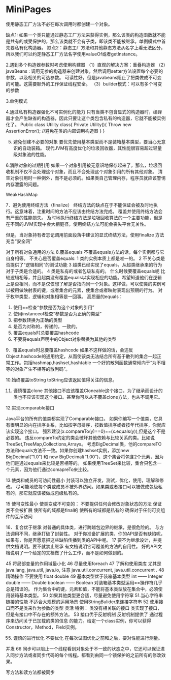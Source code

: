 # MiniPages

使用静态工厂方法不必在每次调用时都创建一个对象。

缺点1: 如果一个类只能通过静态工厂方法来获得实例，那么该类的构造函数就不能是共有的或受保护的，那么该类就不会有子类，即该类不能被继承。单例模式中首先要私有化构造器。
缺点2：静态工厂方法和其他静态方法从名字上看无法区分，所以我们可以约定静态工厂方法名字使用valueOf或者getInstance。

2.遇到多个构造器参数时考虑使用构建器
（1）直观的解决方案：重叠构造器
（2）javaBeans : 调用无参的构造器来创建对象，然后调用setter方法设置每个必要的参数，以及相关的可选参数。
可读性好，但是javabeans阻止了把类做成不可变的可能。这需要额外的工作保证线程安全。
（3）builder模式：可以有多个可变的参数

3.单例模式



4.通过私有构造器强化不可实例化的能力
只有当类不包含显式的构造器时，编译器才会产生缺省的构造器，因此只要让这个类包含私有的构造器，它就不能被实例化了。
Public class Utility class{
	Private Utility(){
		Throw new AssertionError();  //避免在类的内部调用构造器
	}
}

5. 避免创建不必要的对象
要优先使用基本类型而不是装箱基本类型，要当心无意识的自动装箱。
现代JVM有高度优化的垃圾回收器，其性能很容易超过轻量级对象池的性能。

6.消除对象的过期引用
如果一个对象引用被无意识地保存起来了，那么，垃圾回收机制不仅不会处理这个对象，而且不会处理这个对象引用的所有其他对象。
清空对象引用时一种例外，而不是必须的。如果类自己管理内存，程序员就应该警惕内存泄露的问题。

WeakHashMap


7．避免使用终结方法（finalize）
终结方法的缺点在于不能保证会被及时地执行。这意味着，注重时间的方法不应该由终结方法完成。
覆盖并使用终结方法会有严重的性能损失。 
及时地执行终结方法是垃圾回收算法的一个主要功能，但是在不同的JVM实现中会大相庭径，使用终结方法可能会丧失平台无关性。

但是，当对象持有者忘记调用前面段落中建议的显式终结方法，使用finalize 方法充当“安全网”

对于所有对象通用的方法
8.覆盖equals
不覆盖equals方法的话，每个实例都与它自身相等。
不关心是否覆盖equals:
1 类的实例本质上都是唯一的。
2 不关心类是否提供了“逻辑相同”的测试功能
3 超类已经实现了equals，从超类继承来的行为对于子类是合适的。
4 类是私有的或者包级私有的。
什么时候要覆盖equals呢
比较逻辑相等，并且超类没有覆盖equals以实现相应的功能。希望知道他们在逻辑上是否相同，而不是仅仅想了解是否指向同一个对象。这样做，可以使类的实例可以被用做映射表的键，或者集合的元素，使集合或者映射表现出预期的行为。
对于枚举类型，逻辑和对象相等是一回事。
高质量的equals：
1.	使用==检查“参数是否为这个对象的引用”
2.	使用instanceof检查“参数是否为正确的类型”
3.	把参数转换为正确的类型
4.	是否为对称的，传递的，一致的。
5.	覆盖equals时总要覆盖hashcode
6.	不要将equals声明中的Object对象替换为其他的类型

9．覆盖equals时总要覆盖hashcode
如果不这样做的话，会违反Object.hashcode的通用约定，从而使该类无法结合所有基于散列的集合一起正常工作。包括hashmap,hashset,hashtable
一个好的散列函数通常倾向于“为不相等的对象产生不相等的散列码”。

10.始终覆盖toString
toString应该返回值得关注的信息。

11. 谨慎覆盖clone
其他接口不应该覆盖Cloneable这个接口，为了继承而设计的类也不应该实现这个接口。甚至你可以从不覆盖clone方法，也从不调用它。

12.实现comparable接口

Java平台的所有的值类都实现了Comparable接口。
如果你编写一个值类，它具有很明显的内在排序关系，比如按字母排序，按数值排序或者按年代排序，你就应该实现这个接口。
强烈建议(x.compareTo(y)==0)==(x.equals(y)),但是这个不是必要的。
违反compareTo约定的类会破坏其他依赖与比较关系的类。比如说TreeSet,TreeMap,Collections,Arrays。
考虑BigDecimal类，他的compareTO方法和equals方法不一致。如果你创建hashset实例，添加new BigDecimal(“1.0”) 和 new BigDecimal(“1.00”)，这个集合将包含2个元素，因为他们是通过equals来比较是否相等的。
如果使用TreeSet来比较，集合只包含一个元素，因为他们通过comapreTo来比较。

13.使类和成员的可访问性最小
封装可以独立开发，测试，优化，使用，理解和修改。
尽可能地使每个类或成员不被外界访问。如果类或者接口可以被做成包级私有的，那它就应该被做成包级私有的。

15 使可变性最小
使类变成不可变的：
不要提供任何会修改对象状态的方法
保证类不会被扩展
使所有的域都是final的
使所有的域都是私有的
确保对于任何可变组件的互斥访问

16．复合优于继承
对普通的具体类，进行跨越包边界的继承，是很危险的。
与方法调用不同，继承打破了封装性。
对于你准备扩展的类，你的API是否有缺陷呢，如果有，你是否愿意把这些缺陷传播到类的API中呢。
17 要不为继承设计，并提供文档说明。要不就禁止继承
有文档说明它可覆盖的方法的自用性。
好的API文档说明了一个给定的文档做了什么工作，而不是如何做到的。



45 将局部变量的作用域最小化
46 尽量使用foreach
47 了解和使用类库 尤其是java.lang, java.util, java.io, 注意 java.util.concurrent, java.util.concurrent .
48 精确操作 不要使用 float double
49 基本类型优于装箱基本类型
int —— Integer
double —— Double
boolean —— Boolean
对装箱基本类型运用==操作符几乎总是错误的。
作为集合中的键，元素和值，不能将基本类型放在集合中，必须使用装箱基本类型。
50 如果其他类型更合适，尽量避免使用字符窜
51.当心字符串链接的性能
不适合大规模的运用场景 使用StringBulider来连接字符串
52 使用接口而不是类来作为参数的类型
灵活
特例：
类没有相关联的接口
类实现了接口，但是有接口中不存在的额外方法。
53 接口优于反射机制
反射机制提供了 通过程序来访问关于已加载的类的信息 的能力。给定一个class实例，你可以获得Constructor，Method，Field实例。

55. 谨慎的进行优化
不要优化
在每次试图优化之前和之后，要对性能进行测量。



并发
66 
同步可以阻止一个线程看到对象处于不一致的状态之中，它还可以保证进入同步方法或者同步代码的每个线程。都看到由同一个锁保护的之前所有的修改效果。

写方法和读方法都被同步





		

